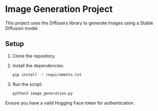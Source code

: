 # Image Generation Project

This project uses the Diffusers library to generate images using a Stable Diffusion model.

## Setup

1. Clone the repository.
2. Install the dependencies:
    ```bash
    pip install -r requirements.txt
    ```

3. Run the script:
    ```bash
    python3 image_generation.py
    ```

Ensure you have a valid Hugging Face token for authentication.
